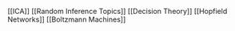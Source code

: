 [[ICA]]
[[Random Inference Topics]]
[[Decision Theory]]
[[Hopfield Networks]]
[[Boltzmann Machines]]
